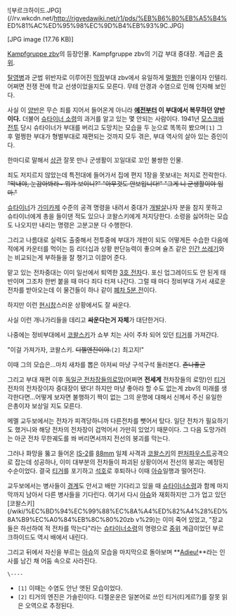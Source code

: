 ![부르크하이드.JPG](//rv.wkcdn.net/http://rigvedawiki.net/r1/pds/%EB%B6%80%EB%A5%B4%
ED%81%AC%ED%95%98%EC%9D%B4%EB%93%9C.JPG)

[JPG image (17.76 KB)]

[Kampfgruppe zbv](%ED%8A%B9%EC%A0%84%EB%8C%80%20zbv.md)의 등장인물. Kampfgruppe
zbv의 기갑 부대 중대장. 계급은 [중위](%EC%A4%91%EC%9C%84.md).

[탈영병](%ED%83%88%EC%98%81%EB%B3%91.md)과 군법 위반자로 이루어진
[막장](%EB%A7%89%EC%9E%A5.md)부대 zbv에서 유일하게
[멀쩡한](%EC%A0%95%EC%83%81%EC%9D%B8.md) 인물이자 인텔리. 어쩌면 전쟁 전에 학교 선생이었을지도 모른다.
무테 안경과 수염으로 인해 인자해 보인다.

사실 이 [양반](%EC%96%91%EB%B0%98.md)은 무슨 죄를 지어서 들어온게 아니라 **[예전부터](%EC%9A%94%ED%83%9C%EA%B9%8C%EC%A7%80%20%EA%B7%B8%EB%9E%98%EC%99%80%EA%BC%AC%20%EC%95%84%ED%8C%A8%EB%A1%9C%EB%8F%84%20%EA%B0%9C%EC%86%8D.md) 이 부대에서 복무하던 양반이다.** 더불어
[슈타이너 소령](%EC%8A%88%ED%83%80%EC%9D%B4%EB%84%88%20%EC%86%8C%EB%A0%B9.md)의
과거를 알고 있는 몇 안되는 사람이다. 1941년 [모스크바전투](%EB%AA%A8%EC%8A%A4%ED%81%AC%EB%B0%94%20%EC%A0%84%ED%88%AC.md) 당시 슈타이너가
부대를 버리고 도망치는 모습을 두 눈으로 똑똑히 봤으며`[1]` 그 후 멀쩡한 부대가 형벌부대로 재편되는 것까지 모두 겪은, 부대 역사의
살아 있는 증인이다.

한마디로 말해서 [상관](%EC%83%81%EA%B4%80.md) 잘못 만나 군생활이 꼬일대로 꼬인 불쌍한 인물.

죄도 저지르지 않았는데 특전대에 들어가서 집에 편지 1장을 못보내는 처지로 전락한다. <del>"막내야, 눈감아봐라~ 뭐가 보이니?"
"아무것도 안보입니다!" "그게 니 군생활이야 임마."</del>

[슈타이너](%EC%8A%88%ED%83%80%EC%9D%B4%EB%84%88%20%EC%86%8C%EB%A0%B9.md)가
[가미카제](%EA%B0%80%EB%AF%B8%EC%B9%B4%EC%A0%9C.md) 수준의 공격 명령을 내려서 중대가
[개발살](%EA%B0%9C%EB%B0%9C%EC%82%B4.md)나자 분을 참지 못하고 슈타이너에게 총을 들이댄 적도 있으나
코왈스키에게 저지당한다. 소령을 싫어하는 모습도 나오지만 내리는 명령은 고분고분 다 수행한다.

그리고 나름대로 실력도 출중해서 전투중에 부대가 개판이 되도 어떻게든 수습한 다음에 적에게 카운터를 먹이는 등 리더십과 상황 판단능력이
좋으며 슐츠 같은 [인간 쓰레기](%EC%9D%B8%EA%B0%84%20%EC%93%B0%EB%A0%88%EA%B8%B0.md)와는
비교되는게 부하들을 잘 챙기고 이끌어 준다.

맡고 있는 전차중대는 이미 일선에서 퇴역한 [3호 전차](3%ED%98%B8%20%EC%A0%84%EC%B0%A8.md)다. 포신
업그레이드도 안 된게 태반이며 그조차 한번 붙을 때 마다 죄다 터져 나간다. 그럴 때 마다 정비부대 가서 새로운 전차를 받아오는데 이
물건들이 하나 같이 [폐차 5분 전](%EA%B0%9C%ED%8C%90%205%EB%B6%84%20%EC%A0%84.md)이다.

하지만 이런 [현시창](%ED%98%84%EC%8B%9C%EC%B0%BD.md)스러운 상황에서도 잘 싸운다.

사실 이런 개나가리들을 데리고 **싸운다는거 자체**가 대단한거다.

나중에는 정비부대에서 [코왈스키](%EC%BD%94%EC%99%88%EC%8A%A4%ED%82%A4%28%ED%8A%B9%EC%A0%84%EB%8C%80%20zbv%29.md)가 쇼부 치는 사이 주차 되어 있던 [티거](%ED%8B%B0%EA%B1%B0.md)를
가져간다.

"이걸 가져가자, 코왈스키. <del>디젤엔진이야.</del>`[2]` 최고지!"

이때 그의 모습은...마치 새차를 뽑은 아저씨 마냥 구석구석 둘러본다. <del>존나좋군</del>

그리고 부대 재편 이후 [독일군 전차장들의로망](%EB%82%A8%EC%9E%90%EC%9D%98%20%EB%A1%9C%EB%A7%9D.md)(어쩌면 **전세계** 전차장들의
로망)인 [티거](%ED%8B%B0%EA%B1%B0.md) 전차의 전차장이자 중대장이 됐다! 하지만 마냥 좋아라 할 수도 없는게
zbv의 미래를 생각한다면...어떻게 보자면 불행하기 짝이 없는 그의 운명에 대해서 신께서 주신 유일한 은총이자 보상일 지도 모른다.

메멜 교두보에서는 전차가 피격당하니까 다른전차를 뺏어서 탔다. 일단 전차가 필요하기도 했거니와 해당 전차의 전차장이 겁먹어서 가만히 있었기
때문이다. 그 다음 도망가려는 아군 전차 무한궤도를 쏴 버리면서까지 전선의 붕괴를 막는다.

그러나 화망을 뚫고 들어온 [IS-2](IS-2.md)를 [88mm](88mm.md) 일제 사격과 [코왈스키](%EC%BD%94%EC%99%88%EC%8A%A4%ED%82%A4%28%ED%8A%B9%EC%A0%84%EB%8C%80%20zbv%29.md)의
[판처파우스트](%ED%8C%90%EC%B2%98%ED%8C%8C%EC%9A%B0%EC%8A%A4%ED%8A%B8.md)공격으로 잡는데
성공하나, 이미 대부분의 전차들이 파괴된 상황이어서 전선의 붕괴는 예정된 수순이었다. 결국
[티거](%ED%8B%B0%EA%B1%B0.md)를 포기하고 [석호](%EC%84%9D%ED%98%B8.md)로 후퇴하나 이때
[아슈](%EC%95%84%EC%8A%88.md)일행과 떨어진다.

교두보에서는 병사들이 [경계](%EA%B2%BD%EA%B3%84.md)도 안서고 배만 기다리고 있을 때 [슈타이너소령](%EC%8A%88%ED%83%80%EC%9D%B4%EB%84%88%20%EC%86%8C%EB%A0%B9.md)과 함께 마지막까지
남아서 다른 병사들을 기다린다. 여기서 다시 [아슈](%EC%95%84%EC%8A%88.md)와 재회하지만 그가 업고 있던 [코왈스키]
(/wiki/%EC%BD%94%EC%99%88%EC%8A%A4%ED%82%A4%28%ED%8A%B9%EC%A0%84%EB%8C%80%20zb
v%29)는 이미 죽어 있었고, "장교들은 하선하여 적 전차를 막는다"라는 [슈타이너소령](%EC%8A%88%ED%83%80%EC%9D%B4%EB%84%88%20%EC%86%8C%EB%A0%B9.md)의 명령으로
[중위](%EC%A4%91%EC%9C%84.md) 계급이었던 부르크하이드도 역시 배에서 내린다.

그리고 뒤에서 자신을 부르는 [아슈](%EC%95%84%EC%8A%88.md)의 모습을 마지막으로 돌아보며
**[Adieu!](%EC%95%88%EB%85%95.md)**라는 인사를 남긴 채 어둠 속으로 사라진다.

`\----`

  * `[1]` 이때는 수염도 안난 앳된 모습이었다.
  * `[2]` 티거의 엔진은 가솔린이다. 디젤운운은 일본어로 쓰인 티거(티게르?)를 잘못 읽은 오역으로 추정된다.

